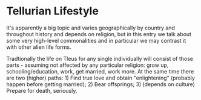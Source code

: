# Tellurian Lifestyle

It's apparently a big topic and varies geographically by country and throughout history and depends on religion, but in this entry we talk about some very high-level commonalities and in particular we may contrast it with other alien life forms.

Tradtionally the life on Tleus for any single individually will consist of those parts - assuming not affected by any particular religion: grow up, schooling/education, work, get married, work more. At the same time there are two (higher) paths: 1) Find true love and obtain "enlightening" (probably happen before getting married); 2) Bear offsprings; 3) (depends on culture) Prepare for death, seriously.